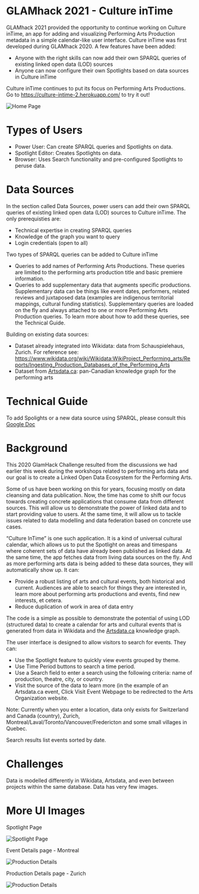 GLAMhack 2021 - Culture inTime 
=========================

GLAMhack 2021 provided the opportunity to continue working on Culture inTime, an app for adding and visualizing Performing Arts Production metadata in a simple calendar-like user interface. Culture inTime was first developed during GLAMhack 2020. A few features have been added: 
* Anyone with the right skills can now add their own SPARQL queries of existing linked open data (LOD) sources
* Anyone can now configure their own Spotlights based on data sources in Culture inTime

Culture inTime continues to put its focus on Performing Arts Productions. Go to https://culture-intime-2.herokuapp.com/ to try it out!

![Home Page](https://raw.githubusercontent.com/saumier/GLAMhack2020-Culture-inTime/master/images/HomePage.png)

Types of Users
=========================
* Power User: Can create SPARQL queries and Spotlights on data.
* Spotlight Editor: Creates Spotlights on data. 
* Browser: Uses Search functionality and pre-configured Spotlights to peruse data. 

Data Sources
=========================
In the section called Data Sources, power users can add their own SPARQL queries of existing linked open data (LOD) sources to Culture inTime. The only prerequisties are:
* Technical expertise in creating SPARQL queries
* Knowledge of the graph you want to query
* Login credentials (open to all) 

Two types of SPARQL queries can be added to Culture inTime
* Queries to add names of Performing Arts Productions. These queries are limited to the performing arts production title and basic premiere information.
* Queries to add supplementary data that augments specific productions. Supplementary data can be things like event dates, performers, related reviews and juxtaposed data (examples are indigenous territorial mappings, cultural funding statistics).  Supplementary queries are loaded on the fly and always attached to one or more Performing Arts Production queries.
To learn more about how to add these queries, see the Technical Guide.

Building on existing data sources:
* Dataset already integrated into Wikidata: data from Schauspielehaus, Zurich. For reference see: https://www.wikidata.org/wiki/Wikidata:WikiProject_Performing_arts/Reports/Ingesting_Production_Databases_of_the_Performing_Arts
* Dataset from [Artsdata.ca](http://artsdata.ca): pan-Canadian knowledge graph for the performing arts 

Technical Guide
========================
To add Spolights or a new data source using SPARQL, please consult this [Google Doc](https://docs.google.com/document/d/1ht17HeUmt-TXJIk139XP4usTn1AV5boWFoSmFw53q-w/edit?usp=sharing) 

Background
=========================
This 2020 GlamHack Challenge resulted from the discussions we had earlier this week during the workshops related to performing arts data and our goal is to create a Linked Open Data Ecosystem for the Performing Arts.

Some of us have been working on this for years, focusing mostly on data cleansing and data publication.
Now, the time has come to shift our focus towards creating concrete applications that consume data from different sources.
This will allow us to demonstrate the power of linked data and to start providing value to users.
At the same time, it will allow us to tackle issues related to data modelling and data federation based on concrete use cases.

“Culture InTime” is one such application. It is a kind of universal cultural calendar, which allows us to put the Spotlight on areas and timespans where coherent sets of data have already been published as linked data. At the same time, the app fetches data from living data sources on the fly. And as more performing arts data is being added to these data sources, they will automatically show up.
It can:
- Provide a robust listing of arts and cultural events, both historical and current. Audiences are able to search for things they are interested in, learn more about performing arts productions and events, find new interests, et cetera.
- Reduce duplication of work in area of data entry

The code is a simple as possible to demonstrate the potential of using LOD (structured data) to create a calendar for arts and cultural events that is generated from data in Wikidata and the [Artsdata.ca](http://artsdata.ca) knowledge graph. 

The user interface is designed to allow visitors to search for events. They can:
- Use the Spotlight feature to quickly view events grouped by theme.
- Use Time Period buttons to search a time period.
- Use a Search field to enter a search using the following criteria: name of production, theatre, city, or country.
- Visit the source of the data to learn more (in the example of an Artsdata.ca event, Click Visit Event Webpage to be redirected to the Arts Organization website.

Note: Currently when you enter a location, data only exists for Switzerland and Canada (country), Zurich, Montreal/Laval/Toronto/Vancouver/Fredericton and some small villages in Quebec.  

Search results list events sorted by date.


Challenges
=========================
Data is modelled differently in Wikidata, Artsdata, and even between projects within the same database.
Data has very few images.

More UI Images
=========================
Spotlight Page

![Spotlight Page](https://raw.githubusercontent.com/saumier/GLAMhack2020-Culture-inTime/master/images/Spotlight.png)

Event Details page - Montreal

![Production Details](https://raw.githubusercontent.com/saumier/GLAMhack2020-Culture-inTime/master/images/ProductionDetails.png)

Production Details page - Zurich

![Production Details](https://raw.githubusercontent.com/saumier/GLAMhack2020-Culture-inTime/master/images/ProductionDetails-Schauspielhaus-Zurich.png)
